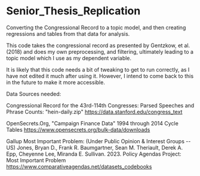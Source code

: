# Senior_Thesis_Replication
Converting the Congressional Record to a topic model, and then creating regressions and tables from that data for analysis. 


This code takes the congressional record as presented by Gentzkow, et al. (2018) and does my own preprocessing, and filtering, ultimately leading to a topic model which I use as my dependent variable.


It is likely that this code needs a bit of tweaking to get to run correctly, as I have not edited it much after using it. However, I intend to come back to this in the future to make it more accessible.


Data Sources needed: 

Congressional Record for the 43rd-114th Congresses: Parsed Speeches and Phrase Counts:
"hein-daily.zip"
https://data.stanford.edu/congress_text

OpenSecrets.Org, "Campaign Finance Data"
1994 through 2014 Cycle Tables 
https://www.opensecrets.org/bulk-data/downloads

Gallup Most Important Problem:
(Under Public Opinion & Interest Groups -- US)
Jones, Bryan D., Frank R. Baumgartner, Sean M. Theriault, Derek A. Epp, Cheyenne Lee, Miranda E. Sullivan. 2023. Policy Agendas Project: Most Important Problem
https://www.comparativeagendas.net/datasets_codebooks
